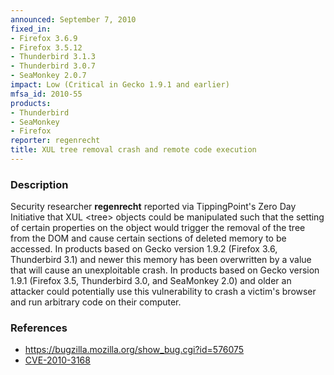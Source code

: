 ```yaml
---
announced: September 7, 2010
fixed_in:
- Firefox 3.6.9
- Firefox 3.5.12
- Thunderbird 3.1.3
- Thunderbird 3.0.7
- SeaMonkey 2.0.7
impact: Low (Critical in Gecko 1.9.1 and earlier)
mfsa_id: 2010-55
products:
- Thunderbird
- SeaMonkey
- Firefox
reporter: regenrecht
title: XUL tree removal crash and remote code execution
---
```


<h3>Description</h3>

<p>Security researcher <strong>regenrecht</strong> reported via
TippingPoint's Zero Day Initiative that XUL &lt;tree&gt; objects could
be manipulated such that the setting of certain properties on the
object would trigger the removal of the tree from the DOM and cause
certain sections of deleted memory to be accessed.  In products based on
Gecko version 1.9.2 (Firefox 3.6, Thunderbird 3.1) and newer
this memory has been overwritten by a value that will cause an
unexploitable crash. In products based on Gecko version 1.9.1 (Firefox 3.5,
Thunderbird 3.0, and SeaMonkey 2.0) and older an attacker could
potentially use this vulnerability to crash a victim's browser and run
arbitrary code on their computer.</p>

<h3>References</h3>

<ul>
  <li><a href="https://bugzilla.mozilla.org/show_bug.cgi?id=576075">https://bugzilla.mozilla.org/show_bug.cgi?id=576075</a></li>
  <li><a class="ex-ref" href="http://cve.mitre.org/cgi-bin/cvename.cgi?name=CVE-2010-3168">CVE-2010-3168</a></li>
</ul>




